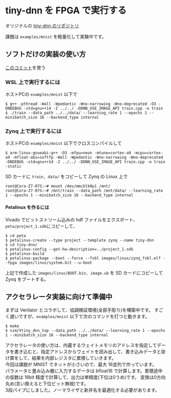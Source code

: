 # tiny-dnn を FPGA で実行する

オリジナルの [tiny-dnn のリポジトリ](https://github.com/tiny-dnn/tiny-dnn)

課題は ```examples/mnist``` を軽量化して実験中です。

## ソフトだけの実装の使い方

[このコミット](https://github.com/tom01h/tiny-dnn/tree/fa7d77bf524b4604d6088ae5a944193f1c2464af)を使う

### WSL 上で実行するには
ホストPCの ```examples/mnist``` 以下で

```
$ g++ -pthread -Wall -Wpedantic -Wno-narrowing -Wno-deprecated -O3 -DNDEBUG -std=gnu++14 -I ../../ -DDNN_USE_IMAGE_API train.cpp -o train
$ ./train --data_path ../../data/ --learning_rate 1 --epochs 1 --minibatch_size 16 --backend_type internal
```

### Zynq 上で実行するには
ホストPCの ```examples/mnist``` 以下でクロスコンパイルして
```
$ arm-linux-gnueabi-g++ -O3 -mfpu=neon -mtune=cortex-a9 -mcpu=cortex-a9 -mfloat-abi=softfp -Wall -Wpedantic -Wno-narrowing -Wno-deprecated -DNDEBUG -std=gnu++14 -I ../../ -DDNN_USE_IMAGE_API train.cpp -o train -static
```

SD カードに ```train, data/``` をコピーして Zynq の Linux 上で
```
root@Cora-Z7-07S:~# mount /dev/mmcblk0p1 /mnt/
root@Cora-Z7-07S:~# /mnt/train --data_path /mnt/data/ --learning_rate 1 --epochs 1 --minibatch_size 16 --backend_type internal
```

#### Petalinux を作るには
Vivado でビットストリーム込みの hdf ファイルをエクスポート、```peta/project_1.sdk```にコピーして、
```
$ cd peta
$ petalinux-create --type project --template zynq --name tiny-dnn
$ cd tiny-dnn/
$ petalinux-config --get-hw-description=../project_1.sdk
$ petalinux-build
$ petalinux-package --boot --force --fsbl images/linux/zynq_fsbl.elf --fpga images/linux/system.bit --u-boot
```

上記で作成した ```images/linux/BOOT.bin, image.ub``` を SD カードにコピーして Zynq をブートする。

## アクセラレータ実装に向けて準備中
まずは Verilator とコラボして、協調検証環境(全部手彫り)を構築中です。
すごく遅いですが、```examples/mnist``` 以下で次のコマンドを打つと動きます。

```
$ make
$ sim/Vtiny_dnn_top --data_path ../../data/ --learning_rate 1 --epochs 1 --minibatch_size 16 --backend_type internal
```

アクセラレータの使い方は、内蔵するウェイトメモリのアドレスを指定してデータを書き込むと、指定アドレスからウェイトを読み出して、書き込みデータと掛け算をして、結果を内部レジスタに累積していきます。  
今回は課題が MNIST でネットが小さいので、最大 16並列で作っています。  
パラメータと畳み込み層に入力するデータは bfloat16 で計算します。累積途中の仮数は 16bit 精度で計算して、出力は単精度(下位は0うめ)です。
変換は0方向丸め(言い換えると下位ビット無視)です。  
3段パイプにしました。ノーマライザと新井名を最適化する必要があります。
